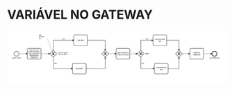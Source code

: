# VARIÁVEL NO GATEWAY

[![viewer example screenshot](./viewer.png)](https://github.com/giseldo/chatbot_ari_bpmn_to_aiml/blob/master/exemplos/variavel_gateway/viewer.png)

